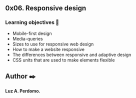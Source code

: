 ## 0x06. Responsive design

###   Learning objectives :open_book:

-   Mobile-first design
-   Media-queries
-   Sizes to use for responsive web design
-   How to make a website responsive
-   The differences between responsive and adaptive design
-   CSS units that are used to make elements flexible

## Author :black_nib:
**Luz A. Perdomo.**
